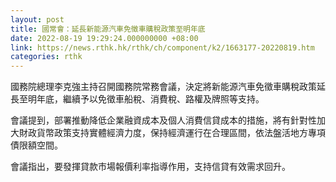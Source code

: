 ```yaml
---
layout: post
title: 國常會：延長新能源汽車免徵車購稅政策至明年底
date: 2022-08-19 19:29:24.000000000 +08:00
link: https://news.rthk.hk/rthk/ch/component/k2/1663177-20220819.htm
categories: rthk
---
```


國務院總理李克強主持召開國務院常務會議，決定將新能源汽車免徵車購稅政策延長至明年底，繼續予以免徵車船稅、消費稅、路權及牌照等支持。

會議提到，部署推動降低企業融資成本及個人消費信貸成本的措施，將有針對性加大財政貨幣政策支持實體經濟力度，保持經濟運行在合理區間，依法盤活地方專項債限額空間。

會議指出，要發揮貸款市場報價利率指導作用，支持信貸有效需求回升。
